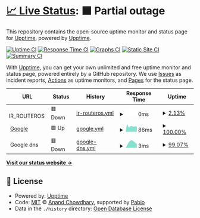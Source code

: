 # [📈 Live Status](https://demo.upptime.js.org): <!--live status--> **🟧 Partial outage**

This repository contains the open-source uptime monitor and status page for [Upptime](https://upptime.js.org), powered by [Upptime](https://github.com/upptime/upptime).

[![Uptime CI](https://github.com/BIGboss248/UPPTIME/workflows/Uptime%20CI/badge.svg)](https://github.com/BIGboss248/UPPTIME/actions?query=workflow%3A%22Uptime+CI%22)
[![Response Time CI](https://github.com/BIGboss248/UPPTIME/workflows/Response%20Time%20CI/badge.svg)](https://github.com/BIGboss248/UPPTIME/actions?query=workflow%3A%22Response+Time+CI%22)
[![Graphs CI](https://github.com/BIGboss248/UPPTIME/workflows/Graphs%20CI/badge.svg)](https://github.com/BIGboss248/UPPTIME/actions?query=workflow%3A%22Graphs+CI%22)
[![Static Site CI](https://github.com/BIGboss248/UPPTIME/workflows/Static%20Site%20CI/badge.svg)](https://github.com/BIGboss248/UPPTIME/actions?query=workflow%3A%22Static+Site+CI%22)
[![Summary CI](https://github.com/BIGboss248/UPPTIME/workflows/Summary%20CI/badge.svg)](https://github.com/BIGboss248/UPPTIME/actions?query=workflow%3A%22Summary+CI%22)

With [Upptime](https://upptime.js.org), you can get your own unlimited and free uptime monitor and status page, powered entirely by a GitHub repository. We use [Issues](https://github.com/upptime/upptime/issues) as incident reports, [Actions](https://github.com/BIGboss248/UPPTIME/actions) as uptime monitors, and [Pages](https://demo.upptime.js.org) for the status page.

<!--start: status pages-->
<!-- This summary is generated by Upptime (https://github.com/upptime/upptime) -->
<!-- Do not edit this manually, your changes will be overwritten -->
<!-- prettier-ignore -->
| URL | Status | History | Response Time | Uptime |
| --- | ------ | ------- | ------------- | ------ |
| <img alt="" src="https://icons.duckduckgo.com/ip3/null.ico" height="13"> IR_ROUTEROS | 🟥 Down | [ir-routeros.yml](https://github.com/BIGboss248/UPPTIME/commits/HEAD/history/ir-routeros.yml) | <details><summary><img alt="Response time graph" src="./graphs/ir-routeros/response-time-week.png" height="20"> 0ms</summary><br><a href="https://BIGboss248.github.io/UPPTIME/history/ir-routeros"><img alt="Response time 0" src="https://img.shields.io/endpoint?url=https%3A%2F%2Fraw.githubusercontent.com%2FBIGboss248%2FUPPTIME%2FHEAD%2Fapi%2Fir-routeros%2Fresponse-time.json"></a><br><a href="https://BIGboss248.github.io/UPPTIME/history/ir-routeros"><img alt="24-hour response time 0" src="https://img.shields.io/endpoint?url=https%3A%2F%2Fraw.githubusercontent.com%2FBIGboss248%2FUPPTIME%2FHEAD%2Fapi%2Fir-routeros%2Fresponse-time-day.json"></a><br><a href="https://BIGboss248.github.io/UPPTIME/history/ir-routeros"><img alt="7-day response time 0" src="https://img.shields.io/endpoint?url=https%3A%2F%2Fraw.githubusercontent.com%2FBIGboss248%2FUPPTIME%2FHEAD%2Fapi%2Fir-routeros%2Fresponse-time-week.json"></a><br><a href="https://BIGboss248.github.io/UPPTIME/history/ir-routeros"><img alt="30-day response time 0" src="https://img.shields.io/endpoint?url=https%3A%2F%2Fraw.githubusercontent.com%2FBIGboss248%2FUPPTIME%2FHEAD%2Fapi%2Fir-routeros%2Fresponse-time-month.json"></a><br><a href="https://BIGboss248.github.io/UPPTIME/history/ir-routeros"><img alt="1-year response time 0" src="https://img.shields.io/endpoint?url=https%3A%2F%2Fraw.githubusercontent.com%2FBIGboss248%2FUPPTIME%2FHEAD%2Fapi%2Fir-routeros%2Fresponse-time-year.json"></a></details> | <details><summary><a href="https://BIGboss248.github.io/UPPTIME/history/ir-routeros">2.13%</a></summary><a href="https://BIGboss248.github.io/UPPTIME/history/ir-routeros"><img alt="All-time uptime 2.13%" src="https://img.shields.io/endpoint?url=https%3A%2F%2Fraw.githubusercontent.com%2FBIGboss248%2FUPPTIME%2FHEAD%2Fapi%2Fir-routeros%2Fuptime.json"></a><br><a href="https://BIGboss248.github.io/UPPTIME/history/ir-routeros"><img alt="24-hour uptime 2.13%" src="https://img.shields.io/endpoint?url=https%3A%2F%2Fraw.githubusercontent.com%2FBIGboss248%2FUPPTIME%2FHEAD%2Fapi%2Fir-routeros%2Fuptime-day.json"></a><br><a href="https://BIGboss248.github.io/UPPTIME/history/ir-routeros"><img alt="7-day uptime 2.13%" src="https://img.shields.io/endpoint?url=https%3A%2F%2Fraw.githubusercontent.com%2FBIGboss248%2FUPPTIME%2FHEAD%2Fapi%2Fir-routeros%2Fuptime-week.json"></a><br><a href="https://BIGboss248.github.io/UPPTIME/history/ir-routeros"><img alt="30-day uptime 2.13%" src="https://img.shields.io/endpoint?url=https%3A%2F%2Fraw.githubusercontent.com%2FBIGboss248%2FUPPTIME%2FHEAD%2Fapi%2Fir-routeros%2Fuptime-month.json"></a><br><a href="https://BIGboss248.github.io/UPPTIME/history/ir-routeros"><img alt="1-year uptime 2.13%" src="https://img.shields.io/endpoint?url=https%3A%2F%2Fraw.githubusercontent.com%2FBIGboss248%2FUPPTIME%2FHEAD%2Fapi%2Fir-routeros%2Fuptime-year.json"></a></details>
| <img alt="" src="https://icons.duckduckgo.com/ip3/www.google.com.ico" height="13"> [Google](https://www.google.com) | 🟩 Up | [google.yml](https://github.com/BIGboss248/UPPTIME/commits/HEAD/history/google.yml) | <details><summary><img alt="Response time graph" src="./graphs/google/response-time-week.png" height="20"> 86ms</summary><br><a href="https://BIGboss248.github.io/UPPTIME/history/google"><img alt="Response time 85" src="https://img.shields.io/endpoint?url=https%3A%2F%2Fraw.githubusercontent.com%2FBIGboss248%2FUPPTIME%2FHEAD%2Fapi%2Fgoogle%2Fresponse-time.json"></a><br><a href="https://BIGboss248.github.io/UPPTIME/history/google"><img alt="24-hour response time 86" src="https://img.shields.io/endpoint?url=https%3A%2F%2Fraw.githubusercontent.com%2FBIGboss248%2FUPPTIME%2FHEAD%2Fapi%2Fgoogle%2Fresponse-time-day.json"></a><br><a href="https://BIGboss248.github.io/UPPTIME/history/google"><img alt="7-day response time 86" src="https://img.shields.io/endpoint?url=https%3A%2F%2Fraw.githubusercontent.com%2FBIGboss248%2FUPPTIME%2FHEAD%2Fapi%2Fgoogle%2Fresponse-time-week.json"></a><br><a href="https://BIGboss248.github.io/UPPTIME/history/google"><img alt="30-day response time 85" src="https://img.shields.io/endpoint?url=https%3A%2F%2Fraw.githubusercontent.com%2FBIGboss248%2FUPPTIME%2FHEAD%2Fapi%2Fgoogle%2Fresponse-time-month.json"></a><br><a href="https://BIGboss248.github.io/UPPTIME/history/google"><img alt="1-year response time 85" src="https://img.shields.io/endpoint?url=https%3A%2F%2Fraw.githubusercontent.com%2FBIGboss248%2FUPPTIME%2FHEAD%2Fapi%2Fgoogle%2Fresponse-time-year.json"></a></details> | <details><summary><a href="https://BIGboss248.github.io/UPPTIME/history/google">100.00%</a></summary><a href="https://BIGboss248.github.io/UPPTIME/history/google"><img alt="All-time uptime 100.00%" src="https://img.shields.io/endpoint?url=https%3A%2F%2Fraw.githubusercontent.com%2FBIGboss248%2FUPPTIME%2FHEAD%2Fapi%2Fgoogle%2Fuptime.json"></a><br><a href="https://BIGboss248.github.io/UPPTIME/history/google"><img alt="24-hour uptime 100.00%" src="https://img.shields.io/endpoint?url=https%3A%2F%2Fraw.githubusercontent.com%2FBIGboss248%2FUPPTIME%2FHEAD%2Fapi%2Fgoogle%2Fuptime-day.json"></a><br><a href="https://BIGboss248.github.io/UPPTIME/history/google"><img alt="7-day uptime 100.00%" src="https://img.shields.io/endpoint?url=https%3A%2F%2Fraw.githubusercontent.com%2FBIGboss248%2FUPPTIME%2FHEAD%2Fapi%2Fgoogle%2Fuptime-week.json"></a><br><a href="https://BIGboss248.github.io/UPPTIME/history/google"><img alt="30-day uptime 100.00%" src="https://img.shields.io/endpoint?url=https%3A%2F%2Fraw.githubusercontent.com%2FBIGboss248%2FUPPTIME%2FHEAD%2Fapi%2Fgoogle%2Fuptime-month.json"></a><br><a href="https://BIGboss248.github.io/UPPTIME/history/google"><img alt="1-year uptime 100.00%" src="https://img.shields.io/endpoint?url=https%3A%2F%2Fraw.githubusercontent.com%2FBIGboss248%2FUPPTIME%2FHEAD%2Fapi%2Fgoogle%2Fuptime-year.json"></a></details>
| <img alt="" src="https://icons.duckduckgo.com/ip3/null.ico" height="13"> Google dns | 🟥 Down | [google-dns.yml](https://github.com/BIGboss248/UPPTIME/commits/HEAD/history/google-dns.yml) | <details><summary><img alt="Response time graph" src="./graphs/google-dns/response-time-week.png" height="20"> 3ms</summary><br><a href="https://BIGboss248.github.io/UPPTIME/history/google-dns"><img alt="Response time 3" src="https://img.shields.io/endpoint?url=https%3A%2F%2Fraw.githubusercontent.com%2FBIGboss248%2FUPPTIME%2FHEAD%2Fapi%2Fgoogle-dns%2Fresponse-time.json"></a><br><a href="https://BIGboss248.github.io/UPPTIME/history/google-dns"><img alt="24-hour response time 3" src="https://img.shields.io/endpoint?url=https%3A%2F%2Fraw.githubusercontent.com%2FBIGboss248%2FUPPTIME%2FHEAD%2Fapi%2Fgoogle-dns%2Fresponse-time-day.json"></a><br><a href="https://BIGboss248.github.io/UPPTIME/history/google-dns"><img alt="7-day response time 3" src="https://img.shields.io/endpoint?url=https%3A%2F%2Fraw.githubusercontent.com%2FBIGboss248%2FUPPTIME%2FHEAD%2Fapi%2Fgoogle-dns%2Fresponse-time-week.json"></a><br><a href="https://BIGboss248.github.io/UPPTIME/history/google-dns"><img alt="30-day response time 3" src="https://img.shields.io/endpoint?url=https%3A%2F%2Fraw.githubusercontent.com%2FBIGboss248%2FUPPTIME%2FHEAD%2Fapi%2Fgoogle-dns%2Fresponse-time-month.json"></a><br><a href="https://BIGboss248.github.io/UPPTIME/history/google-dns"><img alt="1-year response time 3" src="https://img.shields.io/endpoint?url=https%3A%2F%2Fraw.githubusercontent.com%2FBIGboss248%2FUPPTIME%2FHEAD%2Fapi%2Fgoogle-dns%2Fresponse-time-year.json"></a></details> | <details><summary><a href="https://BIGboss248.github.io/UPPTIME/history/google-dns">99.07%</a></summary><a href="https://BIGboss248.github.io/UPPTIME/history/google-dns"><img alt="All-time uptime 99.07%" src="https://img.shields.io/endpoint?url=https%3A%2F%2Fraw.githubusercontent.com%2FBIGboss248%2FUPPTIME%2FHEAD%2Fapi%2Fgoogle-dns%2Fuptime.json"></a><br><a href="https://BIGboss248.github.io/UPPTIME/history/google-dns"><img alt="24-hour uptime 99.07%" src="https://img.shields.io/endpoint?url=https%3A%2F%2Fraw.githubusercontent.com%2FBIGboss248%2FUPPTIME%2FHEAD%2Fapi%2Fgoogle-dns%2Fuptime-day.json"></a><br><a href="https://BIGboss248.github.io/UPPTIME/history/google-dns"><img alt="7-day uptime 99.07%" src="https://img.shields.io/endpoint?url=https%3A%2F%2Fraw.githubusercontent.com%2FBIGboss248%2FUPPTIME%2FHEAD%2Fapi%2Fgoogle-dns%2Fuptime-week.json"></a><br><a href="https://BIGboss248.github.io/UPPTIME/history/google-dns"><img alt="30-day uptime 99.07%" src="https://img.shields.io/endpoint?url=https%3A%2F%2Fraw.githubusercontent.com%2FBIGboss248%2FUPPTIME%2FHEAD%2Fapi%2Fgoogle-dns%2Fuptime-month.json"></a><br><a href="https://BIGboss248.github.io/UPPTIME/history/google-dns"><img alt="1-year uptime 99.07%" src="https://img.shields.io/endpoint?url=https%3A%2F%2Fraw.githubusercontent.com%2FBIGboss248%2FUPPTIME%2FHEAD%2Fapi%2Fgoogle-dns%2Fuptime-year.json"></a></details>

<!--end: status pages-->

[**Visit our status website →**](https://demo.upptime.js.org)

## 📄 License

- Powered by: [Upptime](https://github.com/upptime/upptime)
- Code: [MIT](./LICENSE) © [Anand Chowdhary](https://anandchowdhary.com), supported by [Pabio](https://pabio.com)
- Data in the `./history` directory: [Open Database License](https://opendatacommons.org/licenses/odbl/1-0/)
